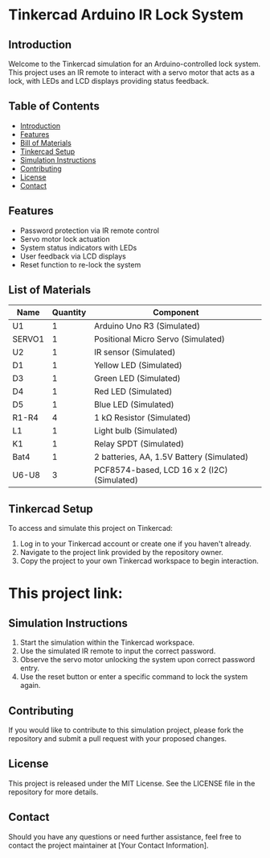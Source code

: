 # Tinkercad Arduino IR Lock System

## Introduction
Welcome to the Tinkercad simulation for an Arduino-controlled lock system. This project uses an IR remote to interact with a servo motor that acts as a lock, with LEDs and LCD displays providing status feedback.

## Table of Contents
- [Introduction](#introduction)
- [Features](#features)
- [Bill of Materials](#bill-of-materials)
- [Tinkercad Setup](#tinkercad-setup)
- [Simulation Instructions](#simulation-instructions)
- [Contributing](#contributing)
- [License](#license)
- [Contact](#contact)

## Features
- Password protection via IR remote control
- Servo motor lock actuation
- System status indicators with LEDs
- User feedback via LCD displays
- Reset function to re-lock the system

## List of Materials
| Name   | Quantity | Component                       |
| ------ | -------- | ------------------------------- |
| U1     | 1        | Arduino Uno R3 (Simulated)      |
| SERVO1 | 1        | Positional Micro Servo (Simulated) |
| U2     | 1        | IR sensor (Simulated)           |
| D1     | 1        | Yellow LED (Simulated)          |
| D3     | 1        | Green LED (Simulated)           |
| D4     | 1        | Red LED (Simulated)             |
| D5     | 1        | Blue LED (Simulated)            |
| R1-R4  | 4        | 1 kΩ Resistor (Simulated)       |
| L1     | 1        | Light bulb (Simulated)          |
| K1     | 1        | Relay SPDT (Simulated)          |
| Bat4   | 1        | 2 batteries, AA, 1.5V Battery (Simulated) |
| U6-U8  | 3        | PCF8574-based, LCD 16 x 2 (I2C) (Simulated) |

## Tinkercad Setup
To access and simulate this project on Tinkercad:
1. Log in to your Tinkercad account or create one if you haven't already.
2. Navigate to the project link provided by the repository owner.
3. Copy the project to your own Tinkercad workspace to begin interaction.
# This project link: 

## Simulation Instructions
1. Start the simulation within the Tinkercad workspace.
2. Use the simulated IR remote to input the correct password.
3. Observe the servo motor unlocking the system upon correct password entry.
4. Use the reset button or enter a specific command to lock the system again.

## Contributing
If you would like to contribute to this simulation project, please fork the repository and submit a pull request with your proposed changes.

## License
This project is released under the MIT License. See the LICENSE file in the repository for more details.

## Contact
Should you have any questions or need further assistance, feel free to contact the project maintainer at [Your Contact Information].
